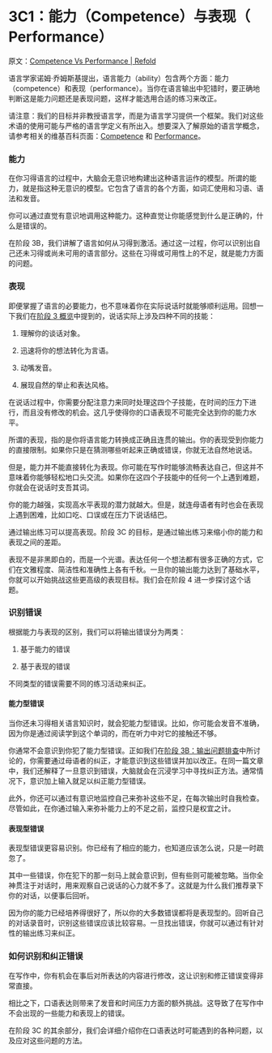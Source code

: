 # 3C1：能力（Competence）与表现（ Performance）

原文：[Competence Vs Performance | Refold](https://refold.la/roadmap/stage-3/c/competence-vs-performance)

语言学家诺姆·乔姆斯基提出，语言能力（ability）包含两个方面：能力（competence）和表现（performance）。当你在语言输出中犯错时，要正确地判断这是能力问题还是表现问题，这样才能选用合适的练习来改正。

请注意：我们的目标并非教授语言学，而是为语言学习提供一个框架。我们对这些术语的使用可能与严格的语言学定义有所出入。想要深入了解原始的语言学概念，请参考相关的维基百科页面：[Competence](https://en.wikipedia.org/wiki/Linguistic_competence) 和 [Performance](https://en.wikipedia.org/wiki/Linguistic_performance)。

### 能力

在你习得语言的过程中，大脑会无意识地构建出这种语言运作的模型。所谓的能力，就是指这种无意识的模型。它包含了语言的各个方面，如词汇使用和习语、语法和发音。

你可以通过直觉有意识地调用这种能力。这种直觉让你能感觉到什么是正确的，什么是错误的。

在阶段 3B，我们讲解了语言如何从习得到激活。通过这一过程，你可以识别出自己还未习得或尚未可用的语言部分。这些在习得或可用性上的不足，就是能力方面的问题。

### 表现

即便掌握了语言的必要能力，也不意味着你在实际说话时就能够顺利运用。回想一下我们在[阶段 3 概览](https://refold.la/roadmap/stage-3/overview)中提到的，说话实际上涉及四种不同的技能：

1. 理解你的谈话对象。

2. 迅速将你的想法转化为言语。

3. 动嘴发音。

4. 展现自然的举止和表达风格。

在说话过程中，你需要分配注意力来同时处理这四个子技能，在时间的压力下进行，而且没有修改的机会。这几乎使得你的口语表现不可能完全达到你的能力水平。

所谓的表现，指的是你将语言能力转换成正确且连贯的输出。你的表现受到你能力的直接限制。如果你只是在猜测哪些听起来正确或错误，你就无法自然地说话。

但是，能力并不能直接转化为表现。你可能在写作时能够流畅表达自己，但这并不意味着你能够轻松地口头交流。如果你在这四个子技能中的任何一个上遇到难题，你就会在说话时支吾其词。

你的能力越强，实现高水平表现的潜力就越大。但是，就连母语者有时也会在表现上遇到困难，比如口吃、口误或在压力下说话结巴。

通过输出练习可以提高表现。阶段 3C 的目标，是通过输出练习来缩小你的能力和表现之间的差距。

表现不是非黑即白的，而是一个光谱。表达任何一个想法都有很多正确的方式，它们在文雅程度、简洁性和准确性上各有千秋。一旦你的输出能力达到了基础水平，你就可以开始挑战这些更高级的表现目标。我们会在阶段 4 进一步探讨这个话题。

### 识别错误

根据能力与表现的区别，我们可以将输出错误分为两类：

1. 基于能力的错误

2. 基于表现的错误

不同类型的错误需要不同的练习活动来纠正。

#### 能力型错误

当你还未习得相关语言知识时，就会犯能力型错误。比如，你可能会发音不准确，因为你是通过阅读学到这个单词的，而在听力中对它的接触还不够。

你通常不会意识到你犯了能力型错误。正如我们在[阶段 3B：输出问题排查](https://refold.la/roadmap/stage-3/b/output-troubleshooting)中所讨论的，你需要通过母语者的纠正，才能意识到这些错误并加以改正。在同一篇文章中，我们还解释了一旦意识到错误，大脑就会在沉浸学习中寻找纠正方法。通常情况下，意识加上输入就足以纠正能力型错误。

此外，你还可以通过有意识地监控自己来弥补这些不足，在每次输出时自我检查。尽管如此，在你通过输入来弥补能力上的不足之前，监控只是权宜之计。

#### 表现型错误

表现型错误更容易识别。你已经有了相应的能力，也知道应该怎么说，只是一时疏忽了。

其中一些错误，你在犯下的那一刻马上就会意识到，但有些则可能被忽略。当你全神贯注于对话时，用来观察自己说话的心力就不多了。这就是为什么我们推荐录下你的对话，以便事后回听。

因为你的能力已经培养得很好了，所以你的大多数错误都将是表现型的。回听自己的对话录音时，识别这些错误应该比较容易。一旦找出错误，你就可以通过有针对性的输出练习来纠正。

### 如何识别和纠正错误

在写作中，你有机会在事后对所表达的内容进行修改，这让识别和修正错误变得非常直接。

相比之下，口语表达则带来了发音和时间压力方面的额外挑战。这导致了在写作中不会出现的一些能力和表现上的错误。

在阶段 3C 的其余部分，我们会详细介绍你在口语表达时可能遇到的各种问题，以及应对这些问题的方法。